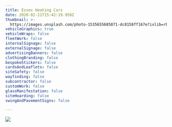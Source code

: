 ```yaml
---
title: Essex Heating Cars
date: 2020-02-21T15:42:19.958Z
thumbnail: >-
  https://images.unsplash.com/photo-1535655685871-dc8158ff167e?ixlib=rb-1.2.1&ixid=eyJhcHBfaWQiOjEyMDd9&auto=format&fit=crop&w=700&q=80
vehicleGraphics: true
vehicleWraps: false
fleetWork: false
internalSignage: false
externalSignage: false
advertisingBanners: false
clothingBranding: false
bespokeStickers: false
cardsAndLeaflets: false
siteSafety: false
wayfinding: false
subcontractor: false
customWork: false
glassManifestation: false
siteHoarding: false
swingAndPavementSigns: false

---
```

![](/img/rachelscakeswordpress3.jpg)
